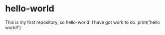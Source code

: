 # hello-world
This is my first repository, so hello-world!
I have got work to do.
print('hello world!')
